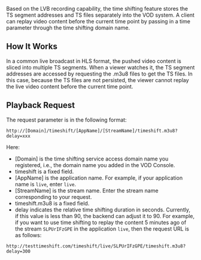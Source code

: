 Based on the LVB recording capability, the time shifting feature stores the TS segment addresses and TS files separately into the VOD system. A client can replay video content before the current time point by passing in a time parameter through the time shifting domain name.
## How It Works

In a common live broadcast in HLS format, the pushed video content is sliced into multiple TS segments. When a viewer watches it, the TS segment addresses are accessed by requesting the .m3u8 files to get the TS files. In this case, because the TS files are not persisted, the viewer cannot replay the live video content before the current time point.



## Playback Request

The request parameter is in the following format:
```
http://[Domain]/timeshift/[AppName]/[StreamName]/timeshift.m3u8?delay=xxx
```
Here:
* [Domain] is the time shifting service access domain name you registered, i.e., the domain name you added in the VOD Console.
* timeshift is a fixed field.
* [AppName] is the application name. For example, if your application name is `live`, enter `live`.
* [StreamName] is the stream name. Enter the stream name corresponding to your request.
* timeshift.m3u8 is a fixed field.
* delay indicates the relative time shifting duration in seconds. Currently, if this value is less than 90, the backend can adjust it to 90.
For example, if you want to use time shifting to replay the content 5 minutes ago of the stream `SLPUrIFzGPE` in the application `live`, then the request URL is as follows:
```
http://testtimeshift.com/timeshift/live/SLPUrIFzGPE/timeshift.m3u8?delay=300
```
